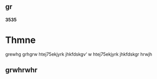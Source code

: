 ## gr
#### 3535

# Thmne
 grewhg
grhgrw htej75ekjyrk
jhkfdskgv‘
w htej75ekjyrk
jhkfdskgr
hrwjh
## grwhrwhr
